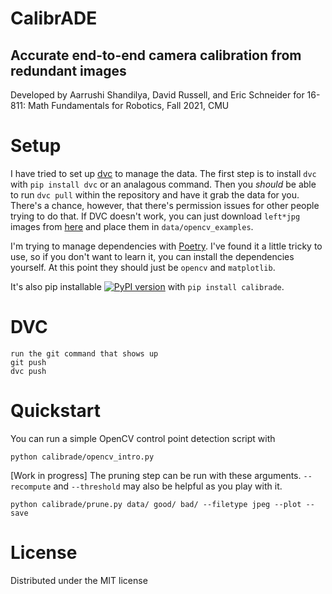 # CalibrADE
## Accurate end-to-end camera calibration from redundant images
Developed by Aarrushi Shandilya, David Russell, and Eric Schneider for 16-811: Math Fundamentals for Robotics, Fall 2021, CMU


# Setup

I have tried to set up [dvc](https://dvc.org/) to manage the data. The first step is to install `dvc` with `pip install dvc` or an analagous command. Then you *should* be able to run `dvc pull` within the repository and have it grab the data for you. There's a chance, however, that there's permission issues for other people trying to do that. If DVC doesn't work, you can just download `left*jpg` images from [here](https://github.com/opencv/opencv/blob/master/samples/data) and place them in `data/opencv_examples`.

I'm trying to manage dependencies with [Poetry](https://python-poetry.org/). I've found it a little tricky to use, so if you don't want to learn it, you can install the dependencies yourself. At this point they should just be `opencv` and `matplotlib`.

It's also pip installable [![PyPI version](https://badge.fury.io/py/calibrade.svg)](https://badge.fury.io/py/calibrade) with `pip install calibrade`.

# DVC
```dvc add <files>
run the git command that shows up
git push
dvc push
```


# Quickstart
You can run a simple OpenCV control point detection script with
```
python calibrade/opencv_intro.py
```

[Work in progress]
The pruning step can be run with these arguments. `--recompute` and `--threshold` may also be helpful as you play with it.
```
python calibrade/prune.py data/ good/ bad/ --filetype jpeg --plot --save
```

# License
Distributed under the MIT license